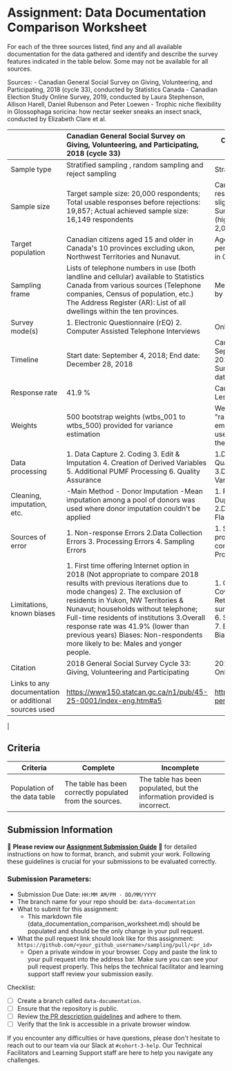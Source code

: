 # Assignment: Data Documentation Comparison Worksheet

For each of the three sources listed, find any and all available documentation for the data gathered and identify and describe the survey features indicated in the table below. Some may not be available for all sources.

Sources: - Canadian General Social Survey on Giving, Volunteering, and Participating, 2018 (cycle 33), conducted by Statistics Canada - Canadian Election Study Online Survey, 2019, conducted by Laura Stephenson, Allison Harell, Daniel Rubenson and Peter Loewen - Trophic niche flexibility in Glossophaga soricina: how nectar seeker sneaks an insect snack, conducted by Elizabeth Clare et al.

|                                                       | Canadian General Social Survey on Giving, Volunteering, and Participating, 2018 (cycle 33) | Canadian Election Study Online Survey, 2019 | Trophic niche flexibility in Glossophaga soricina: how nectar seeker sneaks an insect snack |
|----------------|:--------------------|----------------|---------------------|
| Sample type                                           |    Stratified sampling , random sampling and reject sampling                                                                                      |Stratified sampling and Quota sampling |Opportunistic and convenience sampling:|
| Sample size                                           |    Target sample size: 20,000 respondents; Total usable responses before rejections: 19,857; Actual achieved sample size: 16,149 respondents |Campaign Period Survey: Total completed responses: 37,822 (high quality: 33,905 slightl lower quality:3917  Post-Election Survey: Total completed responses: 10,340 (high quality: 8,313/ slightly lower quality: 2,027 )|1.Field captures: 112 Glossophaga soricina individuals were captured (73 females, 39 males); 2. Fecal samples:38 fecal samples were obtained from the captured bats 3. Insect prey identification: Identification of 8 moth species and partial identification of other insect orders from the fecal samples
| Target population                                     |    Canadian citizens aged 15 and older in Canada's 10 provinces excluding ukon, Northwest Territories and Nunavut. | Age: 18 or older; Canadian citizens or permenant residents; Location: must reside in Canada; | The nectar-feeding bat species Glossophaga soricina.|
| Sampling frame                                        |    Lists of telephone numbers in use (both landline and cellular) available to Statistics Canada from various sources (Telephone companies, Census of population, etc.) The Address Register (AR): List of all dwellings within the ten provinces.   | Members of various online panels managed by Qualtrics| 1.The wild population of Glossophaga soricina bats within the Area de Conservación de Guanacaste in Costa Rica. 2. The captive colony of G. soricina bats maintained at the University of Bristol.|
| Survey mode(s)                                        |    1. Electronic Questionnaire (rEQ) 2. Computer Assisted Telephone Interviews | Online Survey|1. Field sampling and fecal collection from wild-caught bats; 2. Behavioral observations and echolocation recordings in a captive colony setting;                                                                                       |
| Timeline                                              |    Start date: September 4, 2018; End date: December 28, 2018  | Campaign Period Survey -Start date: September 13, 2019; End date: October 21, 2019 (closed at 9:00am); Post-Election Survey-Start date: October 24, 2019; End date: November 11, 2019  |a 7-week field sampling period in late spring/early summer 2009, followed by 9 days of captive colony observations. |
| Response rate                                         |    41.9 %                                                                                        | Campaign Period: 45.48% ; Post-Election: Less than 50% | N/A|
| Weights                                               |    500 bootstrap weights (wtbs_001 to wtbs_500)  provided for variance estimation | Weights were created using an iterative "raking" process and the documentation emphasizes that these weights should be used to ensure the data is representative of the Canadian population. |N/A                                                                                             |
| Data processing                                       |    1. Data Capture 2. Coding 3. Edit & Imputation 4. Creation of Derived Variables 5. Additional PUMF Processing 6. Quality Assurance  |1.Data Quality Checks & Removal 2.Data Quality Categories Retained in Dataset 3.Duplicate Response Identification 4. Variable Naming|The data processing combined field sampling, molecular techniques, acoustic measurements, modeling, and behavioral observations to comprehensively investigate the dietary flexibility and hunting strategies of the nectar-feeding bat species G. soricina.                                                                                             |
| Cleaning, imputation, etc.                            |    -Main Method - Donor Imputation       -Mean imputation among a pool of donors was used where donor imputation couldn't be applied | 1. Response Removal by Criteria (e.g. Duplicates, Incomplete responses) 2.Duplicate Identification  3. Data Quality Flags; No mention of imputation procedures |Not mentioned|
| Sources of error                                      |   1. Non-response Errors 2.Data Collection Errors 3. Processing Errors 4. Sampling Errors | 1. Sampling(e.g.No random selection procedures) ; 2. Coverage (e.g. Panel composition may not match population)  3. Processing Error; 4. Technical Issues |1. he measured call source levels may underestimate the true call intensities used by G. soricina in the wild.  2. the captive colony of G. soricina had been fed an exclusively plant-based diet for generations, making them "naive" to insects as prey influencing their behavioral responses compared to wild bats with more experience hunting insects.    3. Generalization to wild populations   4. Incomplete dietary information |
| Limitations, known biases                             |   1. First time offering Internet option in 2018 (Not appropriate to compare 2018 results with previous iterations due to mode changes) 2. The exclusion of residents in Yukon, NW Territories & Nunavut; households without telephone; Full-time residents of institutions 3.Overall response rate was 41.9% (lower than previous years) Biases: Non-respondents more likely to be: Males and yonger people. |1. Online Panel Limitations 2. Geographic Coverage (Territories not included ) 3. Return Rate Issues (< 50%) 4. Online-only survey 5. Limited campaign period coverage 6. Selection Bias (Online panel recruitment) 7. Excludsion of non-internet users 8.Panel Bias |Key limitations:around the generalizability of findings; Known biases to the experimental conditions and analytical choices made by the researchers.
| Citation                                              | 2018 General Social Survey Cycle 33: Giving, Volunteering and Participating  |2019 Canadian Election Study (CES) - Online Survey | Clare, E. L., Goerlitz, H. R., Drapeau, V. A., Holderied, M. W., Adams, A. M., Nagel, J., Dumont, E. R., Hebert, P. D. N., & Fenton, M. B. (2014). Trophic niche flexibility in Glossophaga soricina: How a nectar seeker sneaks an insect snack. Functional Ecology, 28(3), 632-641. doi: 10.1111/1365-2435.12192|
| Links to any documentation or additional sources used |https://www150.statcan.gc.ca/n1/pub/45-25-0001/index-eng.htm#a5 | https://dataverse.harvard.edu/dataset.xhtml?persistentId=doi:10.7910/DVN/DUS88V|https://www.researchgate.net/profile/Holger-Goerlitz/publication/240024344_Trophic_niche_flexibility_in_Glossophaga_soricina_How_a_nectar_seeker_sneaks_an_insect_snack/links/5cac4398299bf118c4bd0e31/Trophic-niche-flexibility-in-Glossophaga-soricina-How-a-nectar-seeker-sneaks-an-insect-snack.pdf?origin=publication_detail&_tp=eyJjb250ZXh0Ijp7ImZpcnN0UGFnZSI6InB1YmxpY2F0aW9uIiwicGFnZSI6InB1YmxpY2F0aW9uRG93bmxvYWQiLCJwcmV2aW91c1BhZ2UiOiJwdWJsaWNhdGlvbiJ9fQ
 |
## Criteria

|Criteria|Complete|Incomplete|
|--------|----|----|
|Population of the data table|The table has been correctly populated from the sources.|The table has been populated, but the information provided is incorrect.|

## Submission Information

🚨 **Please review our [Assignment Submission Guide](https://github.com/UofT-DSI/onboarding/blob/main/onboarding_documents/submissions.md)** 🚨 for detailed instructions on how to format, branch, and submit your work. Following these guidelines is crucial for your submissions to be evaluated correctly.

### Submission Parameters:
* Submission Due Date: `HH:MM AM/PM - DD/MM/YYYY`
* The branch name for your repo should be: `data-documentation`
* What to submit for this assignment:
     * This markdown file (data_documentation_comparison_worksheet.md) should be populated and should be the only change in your pull request.
* What the pull request link should look like for this assignment: `https://github.com/<your_github_username>/sampling/pull/<pr_id>`
     * Open a private window in your browser. Copy and paste the link to your pull request into the address bar. Make sure you can see your pull request properly. This helps the technical facilitator and learning support staff review your submission easily.

Checklist: 
- [ ] Create a branch called `data-documentation`.
- [ ] Ensure that the repository is public.
- [ ] Review [the PR description guidelines](https://github.com/UofT-DSI/onboarding/blob/main/onboarding_documents/submissions.md#guidelines-for-pull-request-descriptions) and adhere to them.
- [ ] Verify that the link is accessible in a private browser window.

If you encounter any difficulties or have questions, please don't hesitate to reach out to our team via our Slack at `#cohort-3-help`. Our Technical Facilitators and Learning Support staff are here to help you navigate any challenges.
